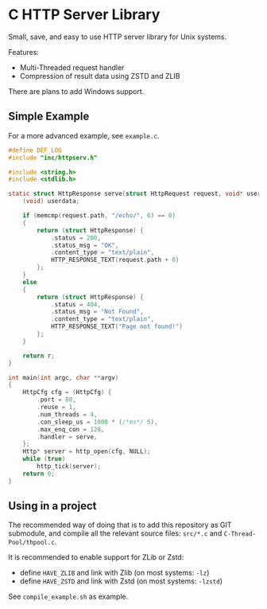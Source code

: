 # C HTTP Server Library
Small, save, and easy to use HTTP server library for Unix systems.

Features:
- Multi-Threaded request handler
- Compression of result data using ZSTD and ZLIB

There are plans to add Windows support.

## Simple Example 
For a more advanced example, see `example.c`.

```c 
#define DEF_LOG
#include "inc/httpserv.h"

#include <string.h>
#include <stdlib.h>

static struct HttpResponse serve(struct HttpRequest request, void* userdata) {
    (void) userdata;

    if (memcmp(request.path, "/echo/", 6) == 0)
    {
        return (struct HttpResponse) {
            .status = 200,
            .status_msg = "OK",
            .content_type = "text/plain",
            HTTP_RESPONSE_TEXT(request.path + 6)
        };
    }
    else
    {
        return (struct HttpResponse) {
            .status = 404,
            .status_msg = "Not Found",
            .content_type = "text/plain",
            HTTP_RESPONSE_TEXT("Page not found!")
        };
    }

    return r;
}

int main(int argc, char **argv)
{
    HttpCfg cfg = (HttpCfg) {
        .port = 80,
        .reuse = 1,
        .num_threads = 4,
        .con_sleep_us = 1000 * (/*ms*/ 5),
        .max_enq_con = 128,
        .handler = serve,
    };
    Http* server = http_open(cfg, NULL);
    while (true)
        http_tick(server);
	return 0;
}
```

## Using in a project
The recommended way of doing that is to add this repository as GIT submodule,
and compile all the relevant source files: `src/*.c` and `C-Thread-Pool/thpool.c`.

It is recommended to enable support for ZLib or Zstd:
- define `HAVE_ZLIB` and link with Zlib (on most systems: `-lz`)
- define `HAVE_ZSTD` and link with Zstd (on most systems: `-lzstd`)

See `compile_example.sh` as example.
